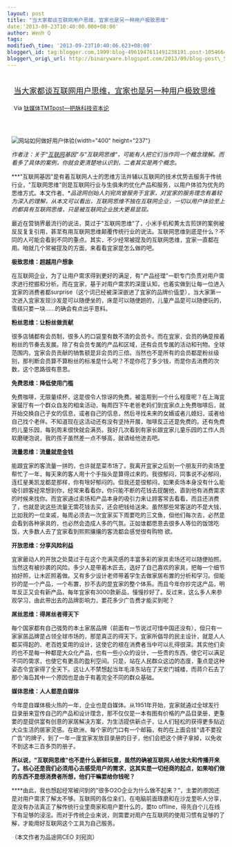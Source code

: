```yaml
--- 
layout: post 
title: "当大家都谈互联网用户思维，宜家也是另一种用户极致思维" 
date:'2013-09-23T10:40:00.000+08:00' 
author: Wenh Q
tags:
modified\_time: '2013-09-23T10:40:06.623+08:00' 
blogger\_id: tag:blogger.com,1999:blog-4961947611491238191.post-1054664497900614982
blogger\_orig\_url: http://binaryware.blogspot.com/2013/09/blog-post\_5285.html
---
```

<div style="margin: 10px; padding: 5px;">

<div style="font-size: 18px;">

[当大家都谈互联网用户思维，宜家也是另一种用户极致思维](http://www.tmtpost.com/65668.html)

</div>

<div style="font-size: 13px;">

Via [钛媒体TMTpost—把脉科技资本论](http://www.tmtpost.com/)

</div>

</div>

<div style="font-size: 13px; padding: 15px 0 10px 10px;">

![网站如何做好用户体验](http://www.tmtpost.com/wp-content/uploads/2013/08/137696723190.jpg "网站如何做好用户体验"){width="400"
height="237"}

*作者注：关于"[互联网](http://www.tmtpost.com/tag/%E4%BA%92%E8%81%94%E7%BD%91 "查看 互联网 中的全部文章")基因"与"互联网思维"，可能有人把它们当作同一个概念理解。而看多了具体的案例，你就会更清楚地认识到，二者其实是两个概念。*

***"互联网基因"是有着互联网人士的思维方法并辅以互联网的技术优势去服务于传统行业，"互联网思维"则是互联网行业与生俱来的优化产品和服务，以用户体验为优先的思维方式。本文作者、**品途网创始人刘宛岚曾服务于宜家，对宜家的服务理念有着较为深入的理解，从本文可以看出，互联网思维不独在互联网企业，一切以用户体验至上的都具有互联网思维，只是被互联网企业放大更易显现。*



最近在营销界最流行的说法，莫过于"互联网思维"了，小米手机和黄太吉煎饼的案例被反反复复引用，甚至有用互联网思维颠覆传统行业的说法。互联网思维到底是什么？不同的人可能会看到不同的重点。其实，不少经常被提及的互联网思维，宜家一直都在用。咱就几个常被提及的方面，来看看宜家是怎么做的吧。

**极致思维：超越用户想象**

在互联网企业，为了让用户需求得到更好的满足，有"产品经理"一职专门负责对用户需求进行挖掘和分析。而在宜家，基于对用户需求的深度认知，也着实做到让每一位进入宜家的消费者都surprise（这个词已经被深深嵌进了宜家的品牌价值里），当大家第一次进入宜家发现沙发是可以随便坐的，床是可以随便趟的，儿童产品是可以随便玩的，雪糕只要一块……的确会有点出乎意料。

**粉丝思维：让粉丝做贡献**

很多店铺都有会员制，很多人的口袋里有数不清的会员卡。而在宜家，会员的确是按着粉丝的节奏去发展。除了有会员专属的产品和区域，还有会员专属的活动和刊物。全球范围内，宜家会员贡献的销售额是非会员的三倍。当然也不是所有的会员都是粉丝级别，那判断会员算不算粉丝的标准是什么呢？不是你花了多少钱，而是你去消费的次数，这个思路很有意思。

**免费思维：降低使用门槛**

免费咖啡，无限量续杯，这是很令人惊讶的免费。被滥用到一个什么程度呢？在上海宜家餐厅有一个群众自发的相亲活动，每周四下午老爸老妈们到宜家点上免费咖啡后，就开始交换自己子女的信息，或者自己的信息，然后寻找未来的女婿或者儿媳妇，或者给自己找个老伴。不知道现在这活动还有没有坚持开展，咖啡反正还是免费的。还有免费的儿童乐园，每到周末很快就会满员。我好几次看到有家长跟宜家儿童乐园的工作人员软磨硬泡说，我的孩子虽然差一点不够高，就请给他进去吧。

**流量思维：流量就是金钱**

能跟宜家的客流量一拼的，也许就是菜市场了。我离开宜家之后到一个朋友开的卖场里帮忙了一年，每天来的客人用十个手指头是算得过来的。我很郁闷，同事说不必郁闷，连红星美凯龙都是那样，你有啥好郁闷的。但我还是很郁闷，如果卖场本身没有什么能吸引顾客经常想到你，经常来看看你，你只能不断的花钱去提醒他，直到他有消费需求的时候来找你。而宜家通过卖场和产品本身的吸引力来让顾客常去看看，而且还消费了，也就是说这些流量无需花钱去买，还会把钱给送来。虽然那些常客送的不是大钱，比如我的一位亲戚，每周必须去一次宜家买下周要吃的三文鱼，但他们每次去，必然是会看到各种家具的，也必然会造成人多的气氛。正如谁都愿意去很多人等位的饭馆吃饭，大多数人去了宜家看到熙熙攘攘的客流都会感觉很有购物
欲。

**开放思维：分享风险利益**

宜家最动人的开放之处莫过于在这个充满灵感的丰富多彩的家具卖场还可以随便拍照。当然这有被抄袭的风险。多少人是带着木匠去，选好了自己喜欢的家具，把每一个细节拍好照，让木匠照着做。又有多少设计老师带着学生去做家居布置的分析和学习。但能抄的是一个产品，一个布置，抄不去的是宜家的整个体系。而且今年你抄完这产品，明年反正又会有新产品，每年宜家有3000款新品，慢慢抄好了。反过来，这么多人来参观学习，由此带出去的品牌影响力，要花多少广告费才能买到呢？

**屌丝思维：得屌丝者得天下**

每个国家都有自己强势的本土家居品牌（前面有一节说过可惜中国还没有），但只有一家家居品牌是占领全球市场的，那是真正的得天下。宜家所倡导的民主设计，就是人人都买得起的、老百姓爱用的设计，这使它的根在消费者当中可以扎得很深。其实他们卖的也不是每一种都是大众化产品，也有一些小众的设计，一些贵的东西，使它可以满足不同的需求，也使它有更高的盈利空间。只是，站在人民群众这边的态度，重点是这种姿态令宜家得了全天下。这让人不禁想起当年毛泽东站在了天安门城楼，而蒋介石去了那个海岛其中一个原因也是由于有着完全不同的群众基础。

**媒体思维：人人都是自媒体**

今年是自媒体极火热的一年，企业也是自媒体。从1951年开始，宜家就通过全球发行目录册来宣传自己的产品和设计理念，那不仅仅是一本有图有价格的产品目录册，更重要的是提供富有创意的家居解决方案，为生活提供新点子，让人们轻松的获得更多贴近大众生活的居家灵感。在欧洲，每个家的门口有一个邮箱，有的在上面会挂"请不要投广告"的牌子，到了一年一度宜家发放目录册的日子，他们会把这个牌子拿掉，以免收不到这本三百多页的册子。

**所以说，"互联网思维"也不是什么新鲜玩意，虽然的确被互联网人给放大和传播开来了。核心还是我们必须用心去感受用户的需求，这其实是一切经商的起点，如果咱们做的东西不是想消费者所想，他们干嘛要给你钱呢？**

****由此，我也想起经常被问到的"很多O2O企业为什么做不起来？"，主要的原因还是对用户需求了解太不够。互联网的各位亲们，在电脑前面琢磨和在沙龙里听人分享，是没有办法真正了解传统行业里商家和用户要什么的，要to
offline，得先自个儿在线下有足够的浸淫。而对于传统企业来说，则需要对用户在互联网的使用习惯有足够的了解，才能用好互联网这个工具为自己服务。

（本文作者为品途网CEO 刘宛岚）

</div>
